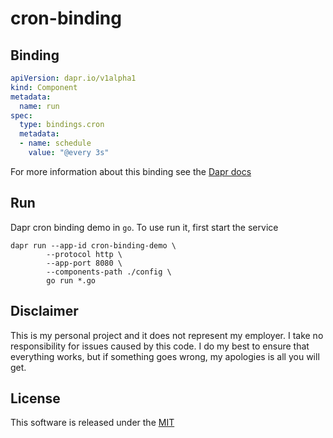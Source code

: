 # cron-binding

## Binding

```yaml
apiVersion: dapr.io/v1alpha1
kind: Component
metadata:
  name: run
spec:
  type: bindings.cron
  metadata:
  - name: schedule
    value: "@every 3s"
```

For more information about this binding see the [Dapr docs](https://github.com/dapr/docs/blob/master/reference/specs/bindings/cron.md)

## Run 

Dapr cron binding demo in `go`. To use run it, first start the service

```shell
dapr run --app-id cron-binding-demo \
	    --protocol http \
	    --app-port 8080 \
	    --components-path ./config \
	    go run *.go
```

## Disclaimer

This is my personal project and it does not represent my employer. I take no responsibility for issues caused by this code. I do my best to ensure that everything works, but if something goes wrong, my apologies is all you will get.

## License

This software is released under the [MIT](../LICENSE)



